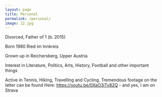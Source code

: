```yaml
---
layout: page
title: Personal
permalink: /personal/
image: 12.jpg
---
```


Divorced, Father of 1 (b. 2015)

Born 1980 Ried im Innkreis

Grown up in Reichersberg, Upper Austria

Interest in Literature, Politics, Arts, History, Football and other important things

Active in Tennis, Hiking, Travelling and Cycling. Tremendous footage on the latter can be found Here: https://youtu.be/0XaO3iTv82Q - and yes, I am on Strava

